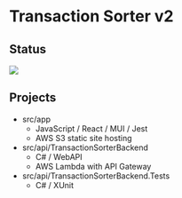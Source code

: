 # Transaction Sorter v2

## Status
![](https://github.com/trippshelnutt/transaction-sorter-v2/actions/workflows/ci-cd.yml/badge.svg)

## Projects
- src/app
  - JavaScript / React / MUI / Jest
  - AWS S3 static site hosting
- src/api/TransactionSorterBackend
  - C# / WebAPI
  - AWS Lambda with API Gateway
- src/api/TransactionSorterBackend.Tests
  - C# / XUnit
